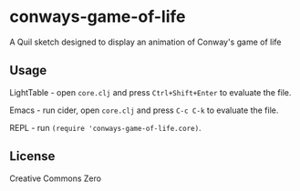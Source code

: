 # conways-game-of-life

A Quil sketch designed to display an animation of Conway's game of life

## Usage

LightTable - open `core.clj` and press `Ctrl+Shift+Enter` to evaluate the file.

Emacs - run cider, open `core.clj` and press `C-c C-k` to evaluate the file.

REPL - run `(require 'conways-game-of-life.core)`.

## License

Creative Commons Zero